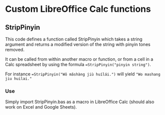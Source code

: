 # Custom LibreOffice Calc functions

## StripPinyin

This code defines a function called StripPinyin which takes a string argument and returns a modified version of the string with pinyin tones removed.

It can be called from within another macro or function, or from a cell in a Calc spreadsheet by using the formula ``=StripPinyin("pinyin string")``.

For instance ``=StripPinyin("Wǒ mǎshàng jiù huílái.")`` will yield ``"Wo mashang jiu huilai."``

### Use

Simply import StripPinyin.bas as a macro in LibreOffice Calc (should also work on Excel and Google Sheets).
